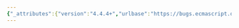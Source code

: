 ```yaml
---
{"_attributes":{"version":"4.4.4+","urlbase":"https://bugs.ecmascript.org/","maintainer":"dherman@mozilla.com"},"bug":{"bug_id":3960,"creation_ts":"2015-02-16 13:48:00 -0800","short_desc":"15.2.1.16.1: binding only one of two metavariables","delta_ts":"2015-02-19 19:11:01 -0800","product":"Draft for 6th Edition","component":"editorial issue","version":"Rev 33: February 12, 2015 Draft","rep_platform":"All","op_sys":"All","bug_status":"RESOLVED","resolution":"FIXED","priority":"Normal","bug_severity":"enhancement","everconfirmed":true,"reporter":{"uid":"jmdyck","name":"Michael Dyck"},"assigned_to":{"uid":"allen","name":"Allen Wirfs-Brock"},"long_desc":[{"commentid":12782,"comment_count":0,"who":{"uid":"jmdyck","name":"Michael Dyck"},"bug_when":"2015-02-16 13:48:37 -0800","thetext":"In 15.2.1.16.1 \"ParseModule ( sourceText ) Abstract Operation\",\nsteps 2 + 3 says:\n  2. Parse /sourceText/ using /Module/ as the goal symbol and analyze the parse\n     result for any Early Error conditions. If the parse was successful and no\n     early errors were found, let /body/ be the resulting parse tree. Otherwise,\n     let /errors/ be an indication of one or more parsing errors and/or early\n     errors.\n  3. If /errors/ is an abrupt completion or error indication, then\n        ...\n\nUnusually for this spec, step 2 names two metavariables, but any given execution of the step will bind a value to only one of them. So when step 3 refers to the\n/errors/ metavariable, it might not even be defined. (Everywhere else, I would take this as a bug in the spec, but here it's presumably intentional.)\n\nSection 15.1.9 (ScriptEvaluationJob) has a step with parallel wording, but there it introduces just one metavariable, which is either bound to a parse tree or an error-indication as appropriate. The subsequent step can then refer to that variable without the chance that it's not defined.\n\nI suggest using 15.1.9's approach in 15.2.1.16.1.\n\nFor the name of the single metavariable, I'd suggest the neutral /parseResult/."},{"commentid":12795,"comment_count":1,"who":{"uid":"allen","name":"Allen Wirfs-Brock"},"bug_when":"2015-02-16 17:19:00 -0800","thetext":"fixed in rev34 editor's draft\n\nI used \"body\" as the name of the single variable, as it is only in step 3 that that it may be anything other than the parse tree of the module body."},{"commentid":12798,"comment_count":2,"who":{"uid":"jmdyck","name":"Michael Dyck"},"bug_when":"2015-02-16 18:39:52 -0800","thetext":"(In reply to Allen Wirfs-Brock from comment #1)\n> \n> I used \"body\" as the name of the single variable, as it is only in step 3\n> that that it may be anything other than the parse tree of the module body.\n\nYup, that's reasonable.\n\n(Although technically, because sourceText is parsed as a Module, it might make more sense to call it /module/. Note that /body/ suggests ModuleBody, but it might not be a ModuleBody, it might be [empty].)"},{"commentid":13094,"comment_count":3,"who":{"uid":"allen","name":"Allen Wirfs-Brock"},"bug_when":"2015-02-19 19:11:01 -0800","thetext":"fixed in rev34"}]}}
---
```

